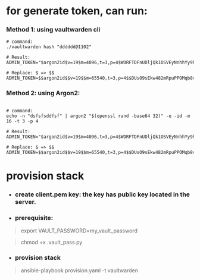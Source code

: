 
# for generate token, can run:

### Method 1: using vaultwarden cli

```
# command:
./vaultwarden hash "dddddd@1102"

# Result:
ADMIN_TOKEN="$argon2id$v=19$m=4096,t=3,p=4$WDRFTDFnUDljQk1OSVEyNnhhYy9hemt5NXNxeXJCekZOUDNnT2p2VXkzVT0$wLHUHkHeUe671zz3qQh/9Y6F07rO9vUO5DzFFZ/MTWQ"

# Replace: $ => $$
ADMIN_TOKEN=$$argon2id$$v=19$$m=65540,t=3,p=4$$DUsO9sEkw482mRpuPPOMqb8vYkGfnxvw7AoUpuY/uzg$$fDqMvc3R93974UJegaWt/1lY5lSeA6I2PVVkVz90fjQ
```

### Method 2: using Argon2:
```

# command:
echo -n "dsfsfsddfsf" | argon2 "$(openssl rand -base64 32)" -e -id -m 16 -t 3 -p 4

# Result:
ADMIN_TOKEN="$argon2id$v=19$m=4096,t=3,p=4$WDRFTDFnUDljQk1OSVEyNnhhYy9hemt5NXNxeXJCekZOUDNnT2p2VXkzVT0$wLHUHkHeUe671zz3qQh/9Y6F07rO9vUO5DzFFZ/MTWQ"

# Replace: $ => $$
ADMIN_TOKEN=$$argon2id$$v=19$$m=65540,t=3,p=4$$DUsO9sEkw482mRpuPPOMqb8vYkGfnxvw7AoUpuY/uzg$$fDqMvc3R93974UJegaWt/1lY5lSeA6I2PVVkVz90fjQ
```

# provision stack

- ### create client.pem key: the key has public key located in the server.

- ### prerequisite:
> export VAULT_PASSWORD=my_vault_password

> chmod +x .vault_pass.py

- ### provision stack
> ansible-playbook provision.yaml -t vaultwarden
